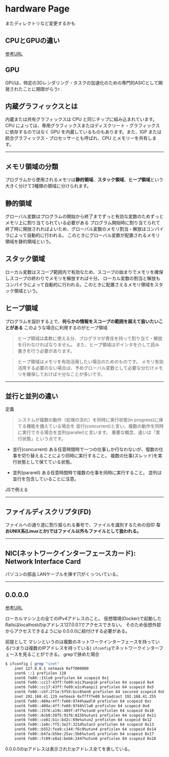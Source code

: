 # hardware Page

またディレクトリなど変更するかも


## CPUとGPUの違い

[参考URL](https://www.intel.co.jp/content/www/jp/ja/products/docs/processors/cpu-vs-gpu.html)

## GPU

GPUは、特定の3Dレンダリング・タスクの加速化のための専門的ASICとして開発されたことに期限がらうr .


## 内蔵グラフィックスとは

内蔵または共有グラフィックスは CPU と同じチップに組み込まれています。CPU によっては、専用グラフィックスまたはディスクリート・グラフィックスに依存するのではなく GPU を内蔵しているものもあります。また、IGP または統合グラフィックス・プロセッサーとも呼ばれ、CPU とメモリーを共有します。

---
## メモリ領域の分類

プログラムから使用されるメモリは**静的領域**、**スタック領域**、**ヒープ領域**という大きく分けて3種類の領域に分けられます。

## 静的領域

グローバル変数はプログラムの開始から終了までずっと有効な変数のためずっとメモリ上に割り当てられている必要がある
プログラム開始時に割り当てられて終了時に開放されればよいため、グローバル変数のメモリ割当・解放はコンパイラによって自動的に行われる。
このときにグローバル変数が配置されるメモリ領域を静的領域という。

## スタック領域

ローカル変数はスコープ範囲内で有効なため、スコープの始まりでメモリを確保しスコープの終わりでメモリを解放すれば十分。
ローカル変数の割当と解放もコンパイラによって自動的に行われる。このときに配置さえるメモリ領域をスタック領域という。

## ヒープ領域

プログラムを設計する上で、**何らかの情報をスコープの範囲を超えて扱いたいことがある**
このような場合に利用するのがヒープ領域

>ヒープ領域は柔軟に使える分、プログラマが責任を持って割り当て・解放を行わなければなりません。
>また、ヒープ領域はポインタを介して読み書きを行う必要があります。

>ヒープ領域はメモリを有効活用したい場合のためのものです。 メモリ有効活用する必要のない場合は、予めグローバル変数として必要な分だけメモリを確保しておけば十分なことが多いです。

---

## 並行と並列の違い

定義
>システムが複数の動作（処理の流れ）を同時に実行状態(in progress)に保てる機能を備えている場合を 並行(concurrent)と言い、複数の動作を同時に実行できる場合を並列(parallel)と言います。 重要な概念、違いは「実行状態」という点です。

- 並行(concurrent)
ある任意時間時で一つの仕事しか行なわないが、復数の仕事を切り替えることにより同時に実行すること。
複数の仕事(スレッド)を実行状態として保てている状態。

- 並列(pararell)
ある任意時間時で複数の仕事を同時に実行すること。
並列は並行を包含していることに注意。

JSで例える

---




## ファイルディスクリプタ(FD)

ファイルへの通り道に割り振られる番号で、ファイルを識別するための目印
**なおUNIX系(Linuxとか)ではファイル以外もファイルとして扱われる。**

---

## NIC(ネットワークインターフェースカード): Network Interface Card

パソコンの部品
LANケーブルを挿す穴がくっついている。

---

## 0.0.0.0

[参考URL](https://qiita.com/Masato338/items/f162394fbc37fc490dfb)

ローカルマシン上の全てのIPv4アドレスのこと。
仮想環境(Docker)で起動したRailsはlocalhostのipアドレス127.0.0.1でアクセスできない。
そのため仮想外部からアクセスできるようにip 0.0.0.0に紐付けする必要がある。

前提として
マシンというのは複数のネットワークインターフェースを持っている(つまりは複数のIPアドレスを持っている)
`ifconfig`でネットワークインターフェースを見ることができる。
grepで狭めた場合
```sh
$ ifconfig | grep "inet"
	inet 127.0.0.1 netmask 0xff000000
	inet6 ::1 prefixlen 128
	inet6 fe80::1%lo0 prefixlen 64 scopeid 0x1
	inet6 fe80::cc17:43ff:fe09:e1c3%anpi0 prefixlen 64 scopeid 0x4
	inet6 fe80::cc17:43ff:fe09:e1c4%anpi1 prefixlen 64 scopeid 0x5
	inet6 fe80::cbf:271e:5f59:bcc8%en0 prefixlen 64 secured scopeid 0xb
	inet 192.168.41.129 netmask 0xfffffe00 broadcast 192.168.41.255
	inet6 fe80::489a:4ff:fe60:9744%awdl0 prefixlen 64 scopeid 0xc
	inet6 fe80::489a:4ff:fe60:9744%llw0 prefixlen 64 scopeid 0xd
	inet6 fe80::1576:a19c:489f:4f7%utun0 prefixlen 64 scopeid 0x10
	inet6 fe80::8cb0:20f5:91f6:815b%utun1 prefixlen 64 scopeid 0x11
	inet6 fe80::ce81:b1c:bd2c:69e%utun2 prefixlen 64 scopeid 0x12
	inet6 fe80::1e0c:7f5:3e27:321d%utun3 prefixlen 64 scopeid 0x13
	inet6 fe80::b552:fea9:c144:f6c9%utun4 prefixlen 64 scopeid 0x14
	inet6 fe80::b47a:b5be:25ac:5b6%utun5 prefixlen 64 scopeid 0x17
	inet6 fe80::fc09:e8a2:beb6:2447%utun6 prefixlen 64 scopeid 0x18
```

0.0.0.0のipアドレスは表示されたipアドレス全てを表している。
